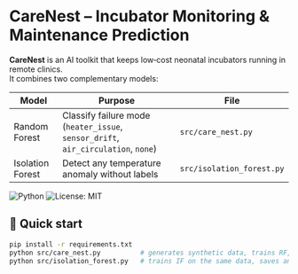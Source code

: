 # CareNest – Incubator Monitoring & Maintenance Prediction

**CareNest** is an AI toolkit that keeps low‑cost neonatal incubators running in remote clinics.  
It combines two complementary models:

| Model | Purpose | File |
|-------|---------|------|
| Random Forest | Classify failure mode (`heater_issue`, `sensor_drift`, `air_circulation`, `none`) | `src/care_nest.py` |
| Isolation Forest | Detect any temperature anomaly without labels | `src/isolation_forest.py` |

![Python](https://img.shields.io/badge/Python-3.9%2B-blue)
![License: MIT](https://img.shields.io/badge/License-MIT-green)

## 🔧 Quick start

```bash
pip install -r requirements.txt
python src/care_nest.py          # generates synthetic data, trains RF, saves plots & model
python src/isolation_forest.py   # trains IF on the same data, saves anomaly plot
